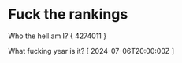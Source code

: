 # Fuck the rankings

Who the hell am I?
{ 4274011 }

What fucking year is it?
[ 2024-07-06T20:00:00Z ]
